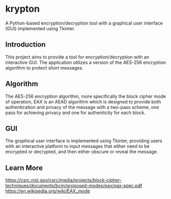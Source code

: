 # krypton

A Python-based encryption/decryption tool with a graphical user interface (GUI) implemented using Tkinter.

## Introduction

This project aims to provide a tool for encryption/decryption with an interactive GUI. The application utilizes a version of the AES-256 encryption algorithm to protect short messages. 

## Algorithm

The AES-256 encryption algorithm, more specifically the block cipher mode of operation, EAX is an AEAD algorithm which is designed to provide both authentication and privacy of the message with a two-pass scheme, one pass for achieving privacy and one for authenticity for each block. 

## GUI

The graphical user interface is implemented using Tkinter, providing users with an interactive platform to input messages that either need to be encrypted or decrypted, and then either obscure or reveal the message.

## Learn More

https://csrc.nist.gov/csrc/media/projects/block-cipher-techniques/documents/bcm/proposed-modes/eax/eax-spec.pdf
https://en.wikipedia.org/wiki/EAX_mode



